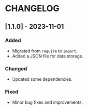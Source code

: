 # CHANGELOG

## [1.1.0] - 2023-11-01

### Added

- Migrated from `require` to `import`.
- Added a JSON file for data storage.

### Changed

- Updated some dependencies.

### Fixed

- Minor bug fixes and improvements.
